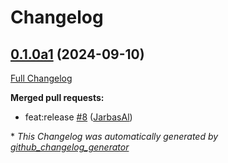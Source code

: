 # Changelog

## [0.1.0a1](https://github.com/OpenVoiceOS/ovos-stt-plugin-chromium/tree/0.1.0a1) (2024-09-10)

[Full Changelog](https://github.com/OpenVoiceOS/ovos-stt-plugin-chromium/compare/0.1.1...0.1.0a1)

**Merged pull requests:**

- feat:release [\#8](https://github.com/OpenVoiceOS/ovos-stt-plugin-chromium/pull/8) ([JarbasAl](https://github.com/JarbasAl))



\* *This Changelog was automatically generated by [github_changelog_generator](https://github.com/github-changelog-generator/github-changelog-generator)*
